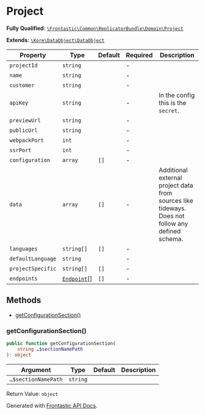 #  Project

**Fully Qualified**: [`\Frontastic\Common\ReplicatorBundle\Domain\Project`](../../../../src/php/ReplicatorBundle/Domain/Project.php)

**Extends**: [`\Kore\DataObject\DataObject`](https://github.com/kore/DataObject)

Property|Type|Default|Required|Description
--------|----|-------|--------|-----------
`projectId` | `string` |  | - | 
`name` | `string` |  | - | 
`customer` | `string` |  | - | 
`apiKey` | `string` |  | - | In the config this is the `secret`.
`previewUrl` | `string` |  | - | 
`publicUrl` | `string` |  | - | 
`webpackPort` | `int` |  | - | 
`ssrPort` | `int` |  | - | 
`configuration` | `array` | `[]` | - | 
`data` | `array` | `[]` | - | Additional external project data from sources like tideways. Does not follow any defined schema.
`languages` | `string[]` | `[]` | - | 
`defaultLanguage` | `string` |  | - | 
`projectSpecific` | `string[]` | `[]` | - | 
`endpoints` | [`Endpoint`](Endpoint.md)[] | `[]` | - | 

## Methods

* [getConfigurationSection()](#getconfigurationsection)

### getConfigurationSection()

```php
public function getConfigurationSection(
    string …$sectionNamePath
): object
```

Argument|Type|Default|Description
--------|----|-------|-----------
`…$sectionNamePath`|`string`||

Return Value: `object`

Generated with [Frontastic API Docs](https://github.com/FrontasticGmbH/apidocs).
